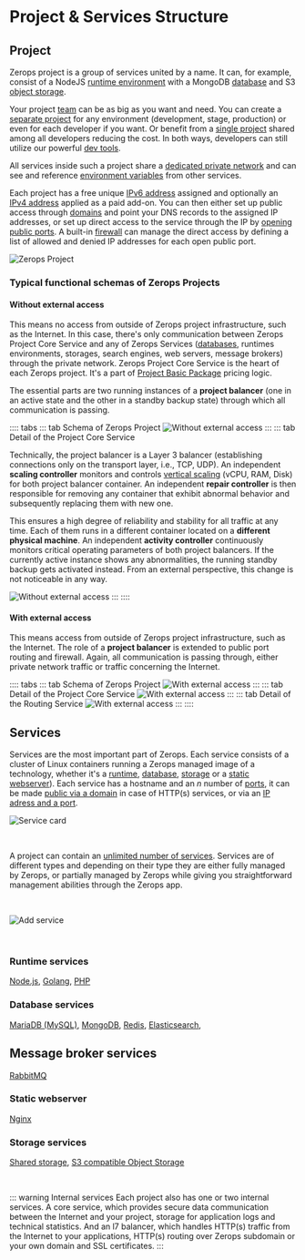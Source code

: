 # Project & Services Structure

## Project

Zerops project is a group of services united by a name. It can, for example, consist of a NodeJS [runtime environment](/documentation/services/runtimes.html) with a MongoDB [database](/documentation/services/databases.html) and S3 [object storage](/documentation/services/storage.html).

Your project [team](/documentation/overview/pricing.html#html#team-members) can be as big as you want and need. You can create a [separate project](/documentation/overview/pricing.html#projects) for any environment (development, stage, production) or even for each developer if you want. Or benefit from a [single project](/documentation/overview/pricing.html#projects) shared among all developers reducing the cost. In both ways, developers can still utilize our powerful [dev tools](/documentation/cli/vpn.html).

All services inside such a project share a [dedicated private network](/documentation/routing/routing-between-project-services.html) and can see and reference [environment variables](/documentation/environment-variables/how-to-access.html) from other services.

Each project has a free unique [IPv6 address](/documentation/routing/unique-ipv4-ipv6-addresses.html) assigned and optionally an [IPv4 address](/documentation/overview/pricing.html#project-add-ons) applied as a paid add-on. You can then either set up public access through [domains](/documentation/routing/using-your-domain.html) and point your DNS records to the assigned IP addresses, or set up direct access to the service through the IP by [opening public ports](/documentation/routing/access-through-ip-and-firewall.html). A built-in [firewall](/documentation/routing/access-through-ip-and-firewall.html) can manage the direct access by defining a list of allowed and denied IP addresses for each open public port.

![Zerops Project](./images/Project-Collapsed-iKBase.png "Zerops Project in a collapsed form")

### Typical functional schemas of Zerops Projects

#### Without external access

This means no access from outside of Zerops project infrastructure, such as the Internet. In this case, there's only communication between Zerops Project Core Service and any of Zerops Services ([databases](/documentation/services/databases.html), runtimes environments, storages, search engines, web servers, message brokers) through the private network. Zerops Project Core Service is the heart of each Zerops project. It's a part of [Project Basic Package](/documentation/overview/pricing.html#projects) pricing logic.

The essential parts are two running instances of a **project balancer** (one in an active state and the other in a standby backup state) through which all communication is passing.

:::: tabs
::: tab Schema of Zerops Project
![Without external access](./images/Zerops-Project-Base-NoAccess.png "Project without external access")
:::
::: tab Detail of the Project Core Service

Technically, the project balancer is a Layer 3 balancer (establishing connections only on the transport layer, i.e., TCP, UDP). An independent **scaling controller** monitors and controls [vertical scaling](/documentation/automatic-scaling/how-automatic-scaling-works.html#vertical-scaling) (vCPU, RAM, Disk) for both project balancer container. An independent **repair controller** is then responsible for removing any container that exhibit abnormal behavior and subsequently replacing them with new one.

This ensures a high degree of reliability and stability for all traffic at any time. Each of them runs in a different container located on a **different physical machine**. An independent **activity controller** continuously monitors critical operating parameters of both project balancers. If the currently active instance shows any abnormalities, the running standby backup gets activated instead. From an external perspective, this change is not noticeable in any way.

![Without external access](./images/Zerops-Project-Core-Detail-NoAccess.png "Project without external access")
:::
::::

#### With external access

This means access from outside of Zerops project infrastructure, such as the Internet. The role of a **project balancer** is extended to public port routing and firewall. Again, all communication is passing through, either private network traffic or traffic concerning the Internet.

:::: tabs
::: tab Schema of Zerops Project
![With external access](./images/Zerops-Project-Base-Internet.png "Project with external access")
:::
::: tab Detail of the Project Core Service
![With external access](./images/Zerops-Project-Core-Detail-Internet.png "Project with external access")
:::
::: tab Detail of the Routing Service
![With external access](./images/Zerops-Project-Routing-Detail-Internet.png "Project with external access")
:::
::::

## Services

Services are the most important part of Zerops. Each service consists of a cluster of Linux containers running a Zerops managed image of a technology, whether it's a [runtime](/documentation/services/runtimes.html), [database](/documentation/services/databases.html), [storage](/documentation/services/storage.html) or a [static webserver](/documentation/services/static-server.html)). Each service has a hostname and an _n_ number of [ports](/documentation/routing/routing-between-project-services.html), it can be made [public via a domain](/documentation/routing/using-your-domain.html) in case of HTTP(s) services, or via an [IP adress and a port](/documentation/routing/access-through-ip-and-firewall.html).

![Service card](/service-card.png "Service card")

<br />

A project can contain an [unlimited number of services](/documentation/overview/made-for-developers.html#each-developer-should-have-his-own-account-no-artificial-pricing-boosting). Services are of different types and depending on their type they are either fully managed by Zerops, or partially managed by Zerops while giving you straightforward management abilities through the Zerops app.

<br />

![Add service](/add-service.png "Add service")

<br />

### Runtime services
[Node.js](/documentation/services/runtimes.html#node-js), [Golang](/documentation/services/runtimes.html#golang), [PHP](/documentation/services/runtimes.html#php)

### Database services
[MariaDB (MySQL)](/documentation/services/databases.html#mariadb-mysql), [MongoDB](/documentation/services/databases.html#mongodb), [Redis](/documentation/services/databases.html#redis), [Elasticsearch](/documentation/services/databases.html#elasticsearch), 

## Message broker services 
[RabbitMQ](/documentation/services/databases.html#rabbitmq)

### Static webserver
[Nginx](/documentation/services/static-server.html)

### Storage services
[Shared storage](/documentation/services/storage.html#shared-storage), [S3 compatible Object Storage](/documentation/services/storage.html#s3-compatible-object-storage)

<br />

::: warning Internal services
Each project also has one or two internal services. A core service, which provides secure data communication between the Internet and your project, storage for application logs and technical statistics. And an l7 balancer, which handles HTTP(s) traffic from the Internet to your applications, HTTP(s) routing over Zerops subdomain or your own domain and SSL certificates.
:::
